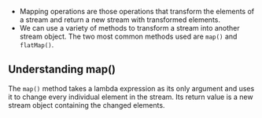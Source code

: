 - Mapping operations are those operations that transform the elements of a stream and return a new stream with transformed elements.
- We can use a variety of methods to transform a stream into another stream object. The two most common methods used are `map()` and `flatMap()`.

## Understanding map()
The `map()` method takes a lambda expression as its only argument and uses it to change every individual element in the stream. Its return value is a new stream object containing the changed elements.

